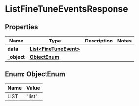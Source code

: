 

# ListFineTuneEventsResponse


## Properties

| Name | Type | Description | Notes |
|------------ | ------------- | ------------- | -------------|
|**data** | [**List&lt;FineTuneEvent&gt;**](FineTuneEvent.md) |  |  |
|**_object** | [**ObjectEnum**](#ObjectEnum) |  |  |



## Enum: ObjectEnum

| Name | Value |
|---- | -----|
| LIST | &quot;list&quot; |



